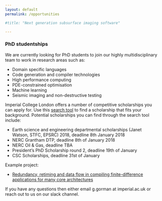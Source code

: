 ```yaml
---
layout: default
permalink: /opportunities

#title: "Next generation subsurface imaging software"

---
```


### PhD studentships
We are currently looking for PhD students to join our highly multidisciplinary team to work in research areas such as:
* Domain specific languages
* Code generation and compiler technologies
* High performance computing
* PDE-constrained optimisation
* Machine learning
* Seismic imaging and non-destructive testing

Imperial College London offers a number of competitive scholarships you can apply for. Use this [search tool](http://www.imperial.ac.uk/study/pg/fees-and-funding/scholarships/scholarships-search-tool/) to find a scholarship that fits your background. Potential scholarships you can find through the search tool include:
* Earth science and engineering departmental scholarships (Janet Watson, STFC, EPSRC) 2018, deadline 8th January 2018
* NERC Grantham DTP, deadline 8th of January 2018
* NERC Oil & Gas, deadline TBA
* President’s PhD Scholarship round 2, deadline 19th of January
* CSC Scholarships, deadline 31st of January

Example project:
* [Redundancy, retiming and data flow in compiling finite-difference applications for many core architectures](http://www.imperial.ac.uk/media/imperial-college/faculty-of-engineering/earth-science-and-engineering/phd-opportunities/PhD-proposal---OPESCI.pdf)

If you have any questions then either email g.gorman at imperial.ac.uk or reach out to us on our slack channel.
